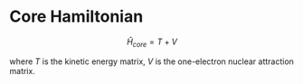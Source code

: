 # Core Hamiltonian

$$
\hat{H}_{core} = T + V
$$

where $T$ is the kinetic energy matrix, $V$ is the one-electron nuclear attraction matrix.